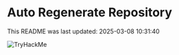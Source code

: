# Auto Regenerate Repository

This README was last updated: 2025-03-08 10:31:40

 ![TryHackMe](https://tryhackme.com/badge/533634)